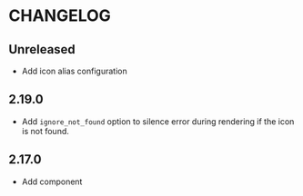 # CHANGELOG

## Unreleased

- Add icon alias configuration

## 2.19.0

-   Add `ignore_not_found` option to silence error during rendering if the 
    icon is not found.

## 2.17.0

-   Add component
